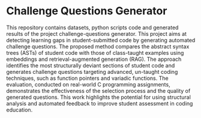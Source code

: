 # Challenge Questions Generator

This repository contains datasets, python scripts code and generated results of the project challenge-questions generator. This project aims at detecting learning gaps in student-submitted code by generating automated challenge questions. The proposed method compares the abstract syntax trees (ASTs) of student code with those of class-taught examples using embeddings and retrieval-augmented generation (RAG). The approach identifies the most structurally deviant sections of student code and generates challenge questions targeting advanced, un-taught coding techniques, such as function pointers and variadic functions. The evaluation, conducted on real-world C programming assignments, demonstrates the effectiveness of the selection process and the quality of generated questions. This work highlights the potential for using structural analysis and automated feedback to improve student assessment in coding education. 
